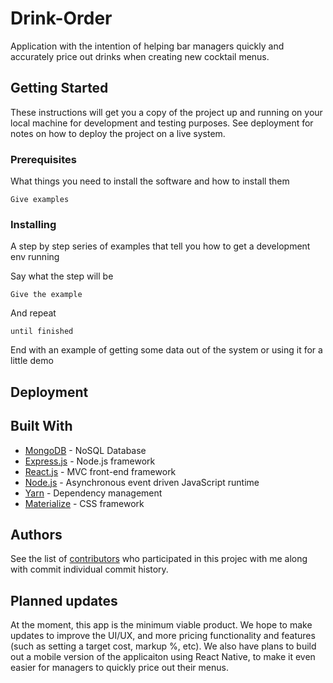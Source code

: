 # Drink-Order

Application with the intention of helping bar managers quickly and accurately price out drinks when creating new cocktail menus. 

## Getting Started

These instructions will get you a copy of the project up and running on your local machine for development and testing purposes. See deployment for notes on how to deploy the project on a live system.

### Prerequisites

What things you need to install the software and how to install them

```
Give examples
```

### Installing

A step by step series of examples that tell you how to get a development env running

Say what the step will be

```
Give the example
```

And repeat

```
until finished
```

End with an example of getting some data out of the system or using it for a little demo



## Deployment


## Built With

* [MongoDB](https://www.mongodb.com/) - NoSQL Database
* [Express.js](https://expressjs.com/) - Node.js framework
* [React.js](https://reactjs.org/) - MVC front-end framework 
* [Node.js](https://nodejs.org/en/) - Asynchronous event driven JavaScript runtime
* [Yarn](https://yarnpkg.com/en/) - Dependency management
* [Materialize](https://materializecss.com/) - CSS framework


## Authors

See the list of [contributors](https://github.com/jckmrrssy/Drink-Order/graphs/contributors) who participated in this projec with me along with commit individual commit history. 

## Planned updates

At the moment, this app is the minimum viable product. We hope to make updates to improve the UI/UX, and more pricing functionality and features (such as setting a target cost, markup %, etc). We also have plans to build out a mobile version of the applicaiton using React Native, to make it even easier for managers to quickly price out their menus. 
